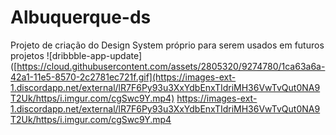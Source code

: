 # Albuquerque-ds
Projeto de criação do Design System próprio para serem usados em futuros projetos 
![dribbble-app-update]([https://cloud.githubusercontent.com/assets/2805320/9274780/1ca63a6a-42a1-11e5-8570-2c2781ec721f.gif](https://images-ext-1.discordapp.net/external/lR7F6Py93u3XxYdbEnxTIdriMH36VwTvQut0NA9T2Uk/https/i.imgur.com/cgSwc9Y.mp4)
https://images-ext-1.discordapp.net/external/lR7F6Py93u3XxYdbEnxTIdriMH36VwTvQut0NA9T2Uk/https/i.imgur.com/cgSwc9Y.mp4
